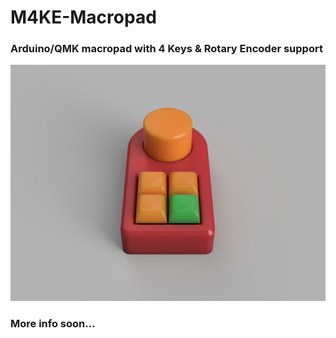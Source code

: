 # M4KE-Macropad
### Arduino/QMK macropad with 4 Keys & Rotary Encoder support

![Render of M4KE](https://github.com/thomastrain00/M4KE-Macropad/blob/main/images/Render.PNG)

### More info soon...